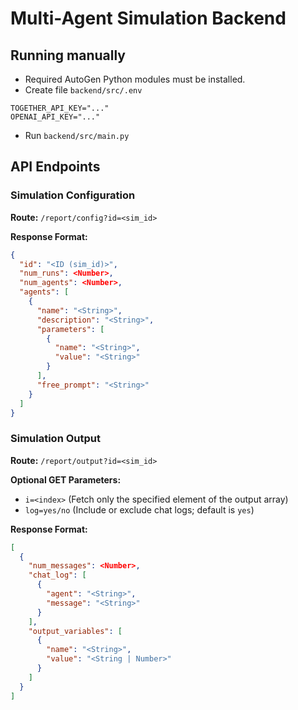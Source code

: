 # Multi-Agent Simulation Backend

## Running manually

- Required AutoGen Python modules must be installed.
- Create file `backend/src/.env`
```
TOGETHER_API_KEY="..."
OPENAI_API_KEY="..."
```
- Run `backend/src/main.py`

## API Endpoints

### Simulation Configuration
**Route:** `/report/config?id=<sim_id>`

**Response Format:**
```json
{
  "id": "<ID (sim_id)>",
  "num_runs": <Number>,
  "num_agents": <Number>,
  "agents": [
    {
      "name": "<String>",
      "description": "<String>",
      "parameters": [
        {
          "name": "<String>",
          "value": "<String>"
        }
      ],
      "free_prompt": "<String>"
    }
  ]
}
```

### Simulation Output
**Route:** `/report/output?id=<sim_id>`

**Optional GET Parameters:**
- `i=<index>` (Fetch only the specified element of the output array)
- `log=yes/no` (Include or exclude chat logs; default is `yes`)

**Response Format:**
```json
[
  {
    "num_messages": <Number>,
    "chat_log": [
      {
        "agent": "<String>",
        "message": "<String>"
      }
    ],
    "output_variables": [
      {
        "name": "<String>",
        "value": "<String | Number>"
      }
    ]
  }
]
```